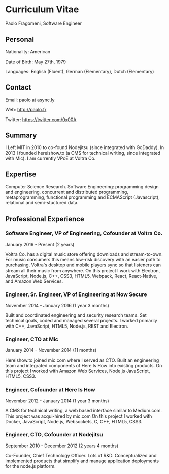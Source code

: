 # Curriculum Vitae
Paolo Fragomeni, Software Engineer


## Personal
Nationality: American

Date of Birth: May 27th, 1979

Languages: English (Fluent), German (Elementary), Dutch (Elementary)


## Contact
Email: paolo at async.ly

Web: http://paolo.fr

Twitter: https://twitter.com/0x00A


## Summary
I Left MIT in 2010 to co-found Nodejitsu (since integrated with GoDaddy). In
2013 I founded hereishow.to (a CMS for technical writing, since integrated with
Mic). I am currently VPoE at Voltra Co.


## Expertise
Computer Science Research. Software Engineering: programming design and
engineering, concurrent and distributed programming, metaprogramming,
functional programming and ECMAScript (Javascript), relational and
semi-stuctured data.


## Professional Experience

### Software Engineer, VP of Engineering, Cofounder at Voltra Co.
January 2016 - Present (2 years)

Voltra Co. has a digital music store offering downloads and stream-to-own.
For music consumers this means low-risk discovery with an easier path to
purchasing. Voltra's desktop and mobile players sync so that listeners can
stream all their music from anywhere. On this project I work with Electron,
JavaScript, Node.js, C++, CSS3, HTML5, Webpack, React, React-Native, and
Amazon Web Services.


### Engineer, Sr. Engineer, VP of Engineering at Now Secure
November 2014 - January 2016 (1 year 3 months)

Built and coordinated engineering and security research teams. Set technical
goals, coded and managed several projects. I worked primarily with C++,
JavaScript, HTML5, Node.js, REST and Electron.


### Engineer, CTO at Mic
January 2014 - November 2014 (11 months)

Hereishow.to joined mic.com where I served as CTO. Built an engineering team
and integrated components of Here Is How into existing products. On this
project I worked with Amazon Web Services, Node.js JavaScript, HTML5, CSS3.


### Engineer, Cofounder at Here Is How
November 2012 - January 2014 (1 year 3 months)

A CMS for technical writing, a web based interface similar to Medium.com.
This project was acqui-hired by mic.com On this project I worked with Docker,
JavaScript, Node.js, Websockets, C, C++, HTML5, CSS3.


### Engineer, CTO, Cofounder at Nodejitsu
September 2010 - December 2012 (2 years 4 months)

Co-Founder, Chief Technology Officer. Lots of R&D. Conceptualized and
implemented products that simplify and manage application deployments
for the node.js platform.

